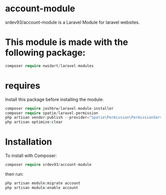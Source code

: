 # account-module
srdev93/account-module is a Laravel Module for laravel websites.

# This module is made with the following package:
```php
composer require nwidart/laravel-modules
```

# requires
Install this package before installing the module:
```php
composer require joshbrw/laravel-module-installer
composer require spatie/laravel-permission
php artisan vendor:publish --provider="Spatie\Permission\PermissionServiceProvider"
php artisan optimize:clear
```

# Installation
To install with Composer:
```php
composer require srdev93/account-module
```

then run:
```php
php artisan module:migrate account
php artisan module:enable account
```
